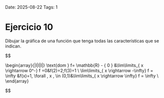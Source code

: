 Date: 2025-08-22
Tags: 1

# Ejercicio 10

 
Dibujar la gráfica de una función que tenga todas las características que se indican.




$$

\begin{array}{|l|l|l|}
   \text{dom } f= \mathbb{R} - \{ 0 \} &\lim\limits_{ x \rightarrow  0^-}  f =0&f(2)=2;f(3)=1 \\ \lim\limits_{ x \rightarrow  -\infty}  f = \infty &f(x)=1, \forall \, x \, \in (0,1)&\lim\limits_{ x \rightarrow  \infty}  f = \infty \\ 
\end{array}

$$
